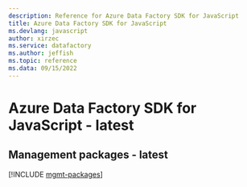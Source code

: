 ```yaml
---
description: Reference for Azure Data Factory SDK for JavaScript
title: Azure Data Factory SDK for JavaScript
ms.devlang: javascript
author: xirzec
ms.service: datafactory
ms.author: jeffish
ms.topic: reference
ms.data: 09/15/2022
---
```

# Azure Data Factory SDK for JavaScript - latest

## Management packages - latest
[!INCLUDE [mgmt-packages](data-factory-mgmt-index.md)]